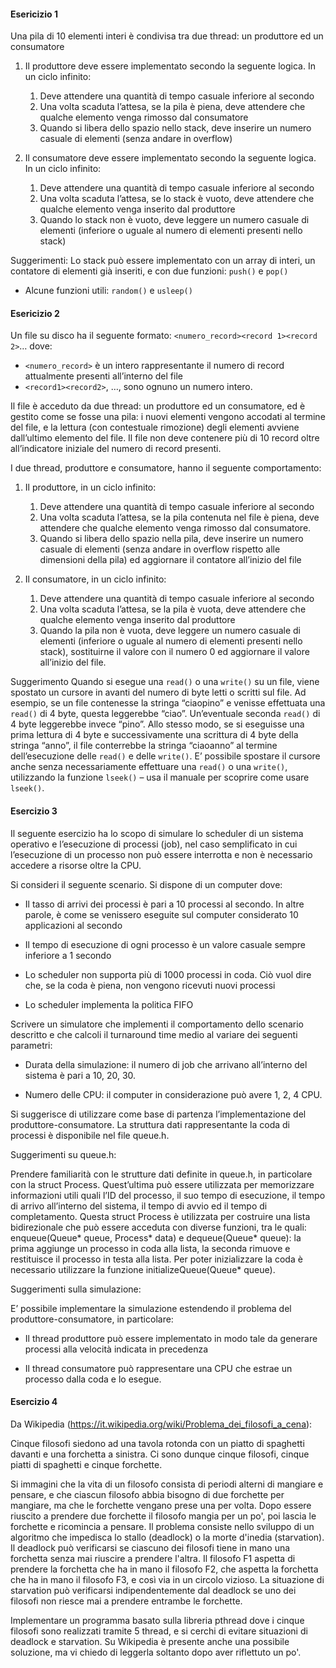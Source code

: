 #### Esericizio 1
Una pila di 10 elementi interi è condivisa tra due thread: un produttore ed un consumatore

1. Il produttore deve essere implementato secondo la seguente logica. In un ciclo infinito:
    1. Deve attendere una quantità di tempo casuale inferiore al secondo
    2. Una volta scaduta l’attesa, se la pila è piena, deve attendere che qualche elemento venga rimosso dal consumatore
    3. Quando si libera dello spazio nello stack, deve inserire un numero casuale di elementi (senza andare in overflow)

2. Il consumatore deve essere implementato secondo la seguente logica. In un ciclo infinito:
    1. Deve attendere una quantità di tempo casuale inferiore al secondo
    2. Una volta scaduta l’attesa, se lo stack è vuoto, deve attendere che qualche elemento venga inserito dal produttore
    3. Quando lo stack non è vuoto, deve leggere un numero casuale di elementi (inferiore o uguale al numero di elementi presenti nello stack) 

Suggerimenti:
Lo stack può essere implementato con un array di interi, un contatore di elementi già inseriti, e con due funzioni: `push()` e `pop()`

- Alcune funzioni utili: `random()` e `usleep()`


#### Esericizio 2
Un file su disco ha il seguente formato:
`<numero_record><record 1><record 2>`…
dove:
- `<numero_record>` è un intero rappresentante il numero di record attualmente presenti all’interno del file
- `<record1><record2>`, …, sono ognuno un numero intero.

Il file è acceduto da due thread: un produttore ed un consumatore, ed è gestito come se fosse una pila: i nuovi elementi vengono accodati al termine del file, e la lettura (con contestuale rimozione) degli elementi avviene dall’ultimo elemento del file. Il file non deve contenere più di 10 record oltre all’indicatore iniziale del numero di record presenti.

I due thread, produttore e consumatore, hanno il seguente comportamento:

1. Il produttore, in un ciclo infinito:
    1. Deve attendere una quantità di tempo casuale inferiore al secondo
    2. Una volta scaduta l’attesa, se la pila contenuta nel file è piena, deve attendere che qualche elemento venga rimosso dal consumatore.
    3. Quando si libera dello spazio nella pila, deve inserire un numero casuale di elementi (senza andare in overflow rispetto alle dimensioni della pila) ed aggiornare il contatore all’inizio del file

2. Il consumatore, in un ciclo infinito:
    1. Deve attendere una quantità di tempo casuale inferiore al secondo
    2. Una volta scaduta l’attesa, se la pila è vuota, deve attendere che qualche elemento venga inserito dal produttore
    3. Quando la pila non è vuota, deve leggere un numero casuale di elementi (inferiore o uguale al numero di elementi presenti nello stack), sostituirne il valore con il numero 0 ed aggiornare il valore all’inizio del file.

Suggerimento
Quando si esegue una `read()` o una `write()` su un file, viene spostato un cursore in avanti del numero di byte letti o scritti sul file. Ad esempio, se un file contenesse la stringa “ciaopino” e venisse effettuata una `read()` di 4 byte, questa leggerebbe “ciao”. Un’eventuale seconda `read()` di 4 byte leggerebbe invece “pino”. Allo stesso modo, se si eseguisse una prima lettura di 4 byte e successivamente una scrittura di 4 byte della stringa “anno”, il file conterrebbe la stringa “ciaoanno” al termine dell’esecuzione delle `read()` e delle `write()`.
E’ possibile spostare il cursore anche senza necessariamente effettuare una `read()` o una `write()`, utilizzando la funzione `lseek()` – usa il manuale per scoprire come usare `lseek()`.

#### Esercizio 3
Il seguente esercizio ha lo scopo di simulare lo scheduler di un sistema operativo e l’esecuzione di processi (job), nel caso semplificato in cui l’esecuzione di un processo non può essere interrotta e non è necessario accedere a risorse oltre la CPU.

Si consideri il seguente scenario. Si dispone di un computer dove:

- Il tasso di arrivi dei processi è pari a 10 processi al secondo. In altre parole, è come se venissero eseguite sul computer considerato 10 applicazioni al secondo

- Il tempo di esecuzione di ogni processo è un valore casuale sempre inferiore a 1 secondo

- Lo scheduler non supporta più di 1000 processi in coda. Ciò vuol dire che, se la coda è piena, non vengono ricevuti nuovi processi

- Lo scheduler implementa la politica FIFO

Scrivere un simulatore che implementi il comportamento dello scenario descritto e che calcoli il turnaround time medio al variare dei seguenti parametri:

- Durata della simulazione: il numero di job che arrivano all’interno del sistema è pari a 10, 20, 30.

- Numero delle CPU: il computer in considerazione può avere 1, 2, 4 CPU.

Si suggerisce di utilizzare come base di partenza l’implementazione del produttore-consumatore. La struttura dati rappresentante la coda di processi è disponibile nel file queue.h.

Suggerimenti su queue.h:

Prendere familiarità con le strutture dati definite in queue.h, in particolare con la struct Process. Quest’ultima può essere utilizzata per memorizzare informazioni utili quali l’ID del processo, il suo tempo di esecuzione, il tempo di arrivo all’interno del sistema, il tempo di avvio ed il tempo di completamento. Questa struct Process è utilizzata per costruire una lista bidirezionale che può essere acceduta con diverse funzioni, tra le quali: enqueue(Queue* queue, Process* data) e dequeue(Queue* queue): la prima aggiunge un processo in coda alla lista, la seconda rimuove e restituisce il processo in testa alla lista. Per poter inizializzare la coda è necessario utilizzare la funzione initializeQueue(Queue* queue).

Suggerimenti sulla simulazione:

E’ possibile implementare la simulazione estendendo il problema del produttore-consumatore, in particolare:

- Il thread produttore può essere implementato in modo tale da generare processi alla velocità indicata in precedenza

- Il thread consumatore può rappresentare una CPU che estrae un processo dalla coda e lo esegue.

#### Esercizio 4
Da Wikipedia (https://it.wikipedia.org/wiki/Problema_dei_filosofi_a_cena):

Cinque filosofi siedono ad una tavola rotonda con un piatto di spaghetti davanti e una forchetta a sinistra. Ci sono dunque cinque filosofi, cinque piatti di spaghetti e cinque forchette.

Si immagini che la vita di un filosofo consista di periodi alterni di mangiare e pensare, e che ciascun filosofo abbia bisogno di due forchette per mangiare, ma che le forchette vengano prese una per volta. Dopo essere riuscito a prendere due forchette il filosofo mangia per un po', poi lascia le forchette e ricomincia a pensare. Il problema consiste nello sviluppo di un algoritmo che impedisca lo stallo (deadlock) o la morte d'inedia (starvation). Il deadlock può verificarsi se ciascuno dei filosofi tiene in mano una forchetta senza mai riuscire a prendere l'altra. Il filosofo F1 aspetta di prendere la forchetta che ha in mano il filosofo F2, che aspetta la forchetta che ha in mano il filosofo F3, e così via in un circolo vizioso. La situazione di starvation può verificarsi indipendentemente dal deadlock se uno dei filosofi non riesce mai a prendere entrambe le forchette.

Implementare un programma basato sulla libreria pthread dove i cinque filosofi sono realizzati tramite 5 thread, e si cerchi di evitare situazioni di deadlock e starvation. Su Wikipedia è presente anche una possibile soluzione, ma vi chiedo di leggerla soltanto dopo aver riflettuto un po'.